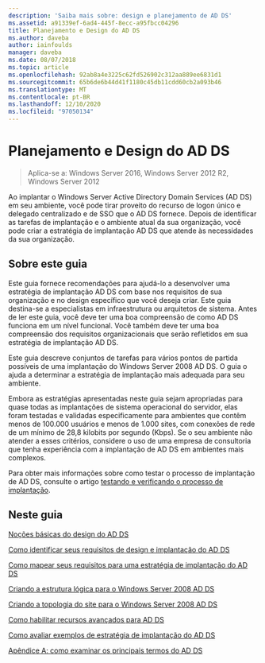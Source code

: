 ```yaml
---
description: 'Saiba mais sobre: design e planejamento de AD DS'
ms.assetid: a91339ef-6ad4-445f-8ecc-a95fbcc04296
title: Planejamento e Design do AD DS
ms.author: daveba
author: iainfoulds
manager: daveba
ms.date: 08/07/2018
ms.topic: article
ms.openlocfilehash: 92ab8a4e3225c62fd526902c312aa889ee6831d1
ms.sourcegitcommit: 65b6de6b44d41f1180c45db11cdd60cb2a093b46
ms.translationtype: MT
ms.contentlocale: pt-BR
ms.lasthandoff: 12/10/2020
ms.locfileid: "97050134"
---
```

# <a name="ad-ds-design-and-planning"></a>Planejamento e Design do AD DS

> Aplica-se a: Windows Server 2016, Windows Server 2012 R2, Windows Server 2012

Ao implantar o Windows Server Active Directory Domain Services (AD DS) em seu ambiente, você pode tirar proveito do recurso de logon único e delegado centralizado e de SSO que o AD DS fornece. Depois de identificar as tarefas de implantação e o ambiente atual da sua organização, você pode criar a estratégia de implantação AD DS que atende às necessidades da sua organização.

## <a name="about-this-guide"></a>Sobre este guia

Este guia fornece recomendações para ajudá-lo a desenvolver uma estratégia de implantação AD DS com base nos requisitos de sua organização e no design específico que você deseja criar. Este guia destina-se a especialistas em infraestrutura ou arquitetos de sistema. Antes de ler este guia, você deve ter uma boa compreensão de como AD DS funciona em um nível funcional. Você também deve ter uma boa compreensão dos requisitos organizacionais que serão refletidos em sua estratégia de implantação AD DS.

Este guia descreve conjuntos de tarefas para vários pontos de partida possíveis de uma implantação do Windows Server 2008 AD DS. O guia o ajuda a determinar a estratégia de implantação mais adequada para seu ambiente.

Embora as estratégias apresentadas neste guia sejam apropriadas para quase todas as implantações de sistema operacional do servidor, elas foram testadas e validadas especificamente para ambientes que contêm menos de 100.000 usuários e menos de 1.000 sites, com conexões de rede de um mínimo de 28,8 kilobits por segundo (Kbps). Se o seu ambiente não atender a esses critérios, considere o uso de uma empresa de consultoria que tenha experiência com a implantação de AD DS em ambientes mais complexos.

Para obter mais informações sobre como testar o processo de implantação de AD DS, consulte o artigo [testando e verificando o processo de implantação](/previous-versions/windows/it-pro/windows-server-2003/cc772722(v=ws.10)).

## <a name="in-this-guide"></a>Neste guia

[Noções básicas do design do AD DS](Understanding-AD-DS-Design.md)

[Como identificar seus requisitos de design e implantação do AD DS](Identifying-Your-AD-DS-Design-and-Deployment-Requirements.md)

[Como mapear seus requisitos para uma estratégia de implantação do AD DS](Mapping-Your-Requirements-to-an-AD-DS-Deployment-Strategy.md)

[Criando a estrutura lógica para o Windows Server 2008 AD DS](Designing-the-Logical-Structure.md)

[Criando a topologia do site para o Windows Server 2008 AD DS](Designing-the-Site-Topology.md)

[Como habilitar recursos avançados para AD DS](Enabling-Advanced-Features-for-AD-DS.md)

[Como avaliar exemplos de estratégia de implantação do AD DS](Evaluating-AD-DS-Deployment-Strategy-Examples.md)

[Apêndice A: como examinar os principais termos do AD DS](Appendix-A--Reviewing-Key-AD-DS-Terms.md)
